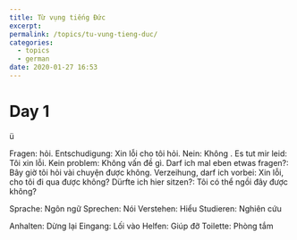 ```yaml
---
title: Từ vụng tiếng Đức
excerpt: 
permalink: /topics/tu-vung-tieng-duc/
categories:
  - topics
  - german
date: 2020-01-27 16:53
---
```


# Day 1

ü

Fragen: hỏi.
Entschudigung: Xin lỗi cho tôi hỏi.
Nein: Không	.
Es tut mir leid: Tôi xin lỗi.
Kein problem: Không vấn đề gì.
Darf ich mal eben etwas fragen?: Bây giờ tôi hỏi vài chuyện được không.
Verzeihung, darf ich vorbei: Xin lỗi, cho tôi đi qua được không?
Dürfte ich hier sitzen?: Tôi có thể ngồi đây được không?

Sprache: Ngôn ngữ
Sprechen: Nói
Verstehen: Hiểu
Studieren: Nghiên cứu

Anhalten: Dừng lại
Eingang: Lối vào
Helfen: Giúp đỡ
Toilette: Phòng tắm
